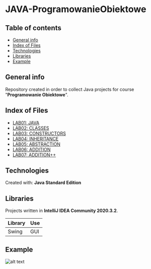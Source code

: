 # JAVA-ProgramowanieObiektowe


## Table of contents
* [General info](#general-info)
* [Index of Files](#index-of-files)
* [Technologies](#technologies)
* [Libraries](#libraries)
* [Example](#example)

## General info
Repository created in order to collect Java projects for course "**Programowanie Obiektowe**".

## Index of Files
* [LAB01: JAVA](https://github.com/KajetanWarmbier/JAVA-ProgramowanieObiektowe/tree/master/LAB01)
* [LAB02: CLASSES](https://github.com/KajetanWarmbier/JAVA-ProgramowanieObiektowe/tree/master/LAB02)
* [LAB03: CONSTRUCTORS](https://github.com/KajetanWarmbier/JAVA-ProgramowanieObiektowe/tree/master/LAB03)
* [LAB04: INHERITANCE](https://github.com/KajetanWarmbier/JAVA-ProgramowanieObiektowe/tree/master/LAB04)
* [LAB05: ABSTRACTION](https://github.com/KajetanWarmbier/JAVA-ProgramowanieObiektowe/tree/master/LAB05)
* [LAB06: ADDITION]()
* [LAB07: ADDITION++]()

## Technologies
Created with:
**Java Standard Edition**

## Libraries
Projects written in **IntelliJ IDEA Community 2020.3.2**.

Library | Use
------------ | -------------
Swing | GUI

## Example
![alt text]()
